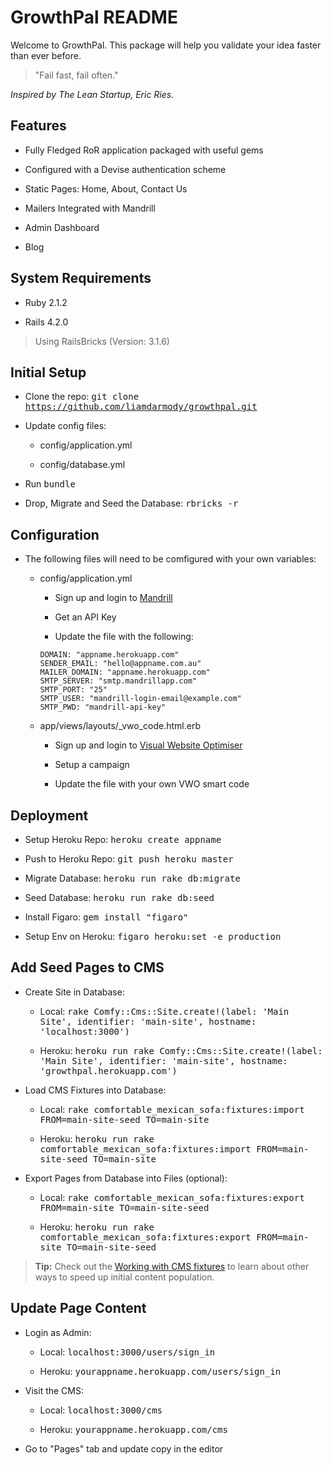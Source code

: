 # GrowthPal README

Welcome to GrowthPal. This package will help you validate your idea faster than ever before.

> "Fail fast, fail often."

*Inspired by The Lean Startup, Eric Ries.*

Features
-------------

* Fully Fledged RoR application packaged with useful gems

* Configured with a Devise authentication scheme

* Static Pages: Home, About, Contact Us

* Mailers Integrated with Mandrill

* Admin Dashboard

* Blog

System Requirements
-------------

* Ruby 2.1.2

* Rails 4.2.0

>Using RailsBricks (Version: 3.1.6)

Initial Setup
-------------

* Clone the repo: <kbd>git clone https://github.com/liamdarmody/growthpal.git</kbd>

* Update config files:

  * config/application.yml

  * config/database.yml

* Run <kbd>bundle</kbd>

* Drop, Migrate and Seed the Database: <kbd>rbricks -r</kbd>

Configuration
-------------

* The following files will need to be comfigured with your own variables:

  * config/application.yml

    * Sign up and login to [Mandrill](https://mandrill.com/signup/)

    * Get an API Key

    * Update the file with the following:

    ``` ENVIRONMENT VARIABLES
    DOMAIN: "appname.herokuapp.com"
    SENDER_EMAIL: "hello@appname.com.au"
    MAILER_DOMAIN: "appname.herokuapp.com"
    SMTP_SERVER: "smtp.mandrillapp.com"
    SMTP_PORT: "25"
    SMTP_USER: "mandrill-login-email@example.com"
    SMTP_PWD: "mandrill-api-key"
    ```

  * app/views/layouts/_vwo_code.html.erb

    * Sign up and login to [Visual Website Optimiser](https://vwo.com)

    * Setup a campaign

    * Update the file with your own VWO smart code

Deployment
-------------

* Setup Heroku Repo: <kbd>heroku create appname</kbd>

* Push to Heroku Repo: <kbd>git push heroku master</kbd>

* Migrate Database: <kbd>heroku run rake db:migrate</kbd>

* Seed Database: <kbd>heroku run rake db:seed</kbd>

* Install Figaro: <kbd>gem install "figaro"</kbd>

* Setup Env on Heroku: <kbd>figaro heroku:set -e production</kbd>

Add Seed Pages to CMS
-------------

* Create Site in Database:

  * Local: <kbd>rake Comfy::Cms::Site.create!(label: 'Main Site', identifier: 'main-site', hostname: 'localhost:3000')</kbd>

  * Heroku: <kbd>heroku run rake Comfy::Cms::Site.create!(label: 'Main Site', identifier: 'main-site', hostname: 'growthpal.herokuapp.com')</kbd>

* Load CMS Fixtures into Database:

  * Local: <kbd>rake comfortable_mexican_sofa:fixtures:import FROM=main-site-seed TO=main-site</kbd>

  * Heroku: <kbd>heroku run rake comfortable_mexican_sofa:fixtures:import FROM=main-site-seed TO=main-site</kbd>

* Export Pages from Database into Files (optional):

  * Local: <kbd>rake comfortable_mexican_sofa:fixtures:export FROM=main-site TO=main-site-seed</kbd>

  * Heroku: <kbd>heroku run rake comfortable_mexican_sofa:fixtures:export FROM=main-site TO=main-site-seed</kbd>

> **Tip:** Check out the [Working with CMS fixtures](https://github.com/comfy/comfortable-mexican-sofa/wiki/Working-with-CMS-fixtures) to learn about other ways to speed up initial content population. 

Update Page Content
-------------

* Login as Admin: 

  * Local: <kbd>localhost:3000/users/sign_in</kbd>

  * Heroku: <kbd>yourappname.herokuapp.com/users/sign_in</kbd>

* Visit the CMS:

  * Local: <kbd>localhost:3000/cms</kbd>

  * Heroku: <kbd>yourappname.herokuapp.com/cms</kbd>

* Go to "Pages" tab and update copy in the editor
